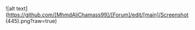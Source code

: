 
![alt text](https://github.com/[MhmdAliChamass99]/[Forum]/edit/[main]/Screenshot (445).png?raw=true)
